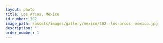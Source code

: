 ```yaml
---
layout: photo
title: Los Arcos, Mexico
id_number: 302
image_path: /assets/images/gallery/mexico/302--los-arcos--mexico.jpg
description: ''
order_number: 1
---
```

